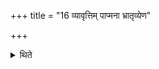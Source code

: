 +++
title = "16 व्यावृत्तिम् पाप्मना भ्रातृव्येण"

+++

<details><summary>थिते</summary>

16. The performers (of it) get (reach) the exclusion (destrution) of the enemy. 
</details>
